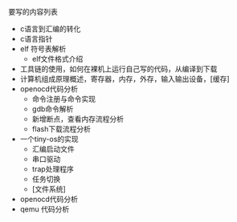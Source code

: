 要写的内容列表

- c语言到汇编的转化
- c语言指针
- elf 符号表解析
  - elf文件格式介绍
- 工具链的使用，如何在裸机上运行自己写的代码，从编译到下载
- 计算机组成原理概述，寄存器，内存，外存，输入输出设备，[缓存]
- openocd代码分析
  - 命令注册与命令实现
  - gdb命令解析
  - 新增断点，查看内存流程分析
  - flash下载流程分析
- 一个tiny-os的实现
  - 汇编启动文件
  - 串口驱动
  - trap处理程序
  - 任务切换
  - [文件系统]
- openocd代码分析
- qemu 代码分析
